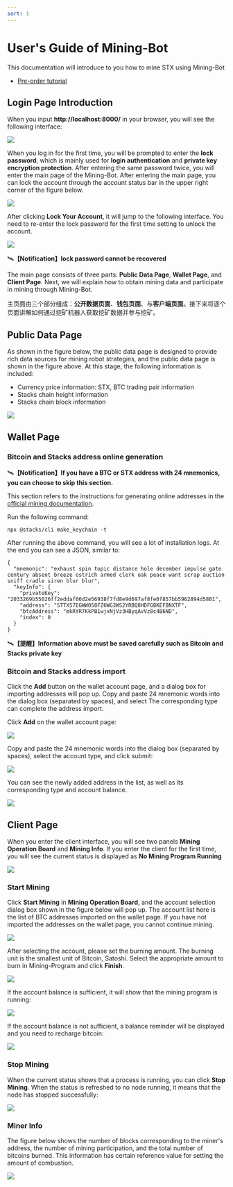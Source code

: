 ```yaml
---
sort: 1
---
```



# User's Guide of Mining-Bot

This documentation will introduce to you how to mine STX using Mining-Bot

- [Pre-order tutorial](../Build-Before-Using/Mining-Bot-Alpha-Tutorial-EN.md)

## Login Page Introduction

When you input **http://localhost:8000/** in your browser, you will see the following interface:

![](assets/EN/index/indexPage.png)


When you log in for the first time, you will be prompted to enter the **lock password**, which is mainly used for **login authentication** and **private key encryption protection**. After entering the same password twice, you will enter the main page of the Mining-Bot. After entering the main page, you can lock the account through the account status bar in the upper right corner of the figure below.

![](assets/EN/index/lockPage1.png)

After clicking **Lock Your Account**, it will jump to the following interface. You need to re-enter the lock password for the first time setting to unlock the account.

![](assets/EN/index/lockPage2.png)

:artificial_satellite:**【Notification】lock password cannot be recovered**

The main page consists of three parts: **Public Data Page**, **Wallet Page**, and **Client Page**. Next, we will explain how to obtain mining data and participate in mining through Mining-Bot.

主页面由三个部分组成：**公开数据页面**、**钱包页面**、与**客户端页面**。接下来将逐个页面讲解如何通过挖矿机器人获取挖矿数据并参与挖矿。

## Public Data Page

As shown in the figure below, the public data page is designed to provide rich data sources for mining robot strategies, and the public data page is shown in the figure above. At this stage, the following information is included:

- Currency price information: STX, BTC trading pair information
- Stacks chain height information
- Stacks chain block information

![](assets/EN/publicdata/publicdataModule.png)


## Wallet Page

### Bitcoin and Stacks address online generation

:artificial_satellite:**【Notification】If you have a BTC or STX address with 24 mnemonics, you can choose to skip this section.**


This section refers to the instructions for generating online addresses in the [official mining documentation](https://docs.blockstack.org/mining).


Run the following command:

``` 
npx @stacks/cli make_keychain -t
```

After running the above command, you will see a lot of installation logs. At the end you can see a JSON, similar to:

```
{
  "mnemonic": "exhaust spin topic distance hole december impulse gate century absent breeze ostrich armed clerk oak peace want scrap auction sniff cradle siren blur blur",
  "keyInfo": {
    "privateKey": "2033269b55026ff2eddaf06d2e56938f7fd8e9d697af8fe0f857bb5962894d5801",
    "address": "STTX57EGWW058FZ6WG3WS2YRBQ8HDFGBKEFBNXTF",
    "btcAddress": "mkRYR7KkPB1wjxNjVz3HByqAvVz8c4B6ND",
    "index": 0
  }
}
```
:artificial_satellite:**【提醒】Information above must be saved carefully such as Bitcoin and Stacks private key**


### Bitcoin and Stacks address import

Click the **Add** button on the wallet account page, and a dialog box for importing addresses will pop up. Copy and paste 24 mnemonic words into the dialog box (separated by spaces), and select The corresponding type can complete the address import.

Click **Add** on the wallet account page:

![](assets/EN/wallet/importAddress1.png)

Copy and paste the 24 mnemonic words into the dialog box (separated by spaces), select the account type, and click submit:

![](assets/EN/wallet/importAddress2.png)

You can see the newly added address in the list, as well as its corresponding type and account balance.

![](assets/EN/wallet/importAddress3.png)

## Client Page

When you enter the client interface, you will see two panels **Mining Operation Board** and **Mining Info**. If you enter the client for the first time, you will see the current status is displayed as **No Mining Program Running**

![](assets/EN/client/clientPage.png)

### Start Mining

Click **Start Mining** in **Mining Operation Board**, and the account selection dialog box shown in the figure below will pop up. The account list here is the list of BTC addresses imported on the wallet page. If you have not imported the addresses on the wallet page, you cannot continue mining.

![](assets/EN/client/startMining1.png)

After selecting the account, please set the burning amount. The burning unit is the smallest unit of Bitcoin, Satoshi. Select the appropriate amount to burn in Mining-Program and click **Finish**.

![](assets/EN/client/startMining2.png)

If the account balance is sufficient, it will show that the mining program is running:

![](assets/EN/client/startMining3.png)

If the account balance is not sufficient, a balance reminder will be displayed and you need to recharge bitcoin:

![](assets/EN/client/balanceNotification.png)

### Stop Mining

When the current status shows that a process is running, you can click **Stop Mining**. When the status is refreshed to no node running, it means that the node has stopped successfully:

![](assets/EN/client/stopMining.png)

### Miner Info

The figure below shows the number of blocks corresponding to the miner's address, the number of mining participation, and the total number of bitcoins burned. This information has certain reference value for setting the amount of combustion.

![](assets/EN/client/minerInfo.png)


